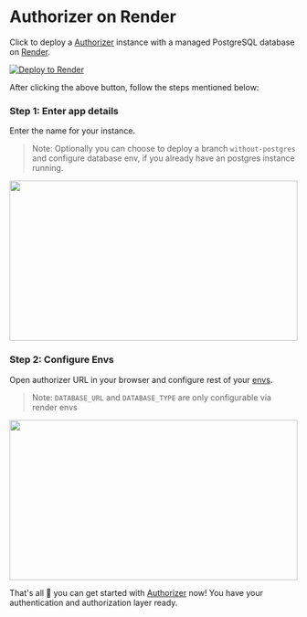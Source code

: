 # Authorizer on Render

Click to deploy a [Authorizer](https://authorizer.dev) instance with a managed PostgreSQL database on [Render](https://render.com/).

[![Deploy to Render](https://render.com/images/deploy-to-render-button.svg)](https://render.com/deploy?repo=https://github.com/authorizerdev/authorizer-render)

After clicking the above button, follow the steps mentioned below:

### Step 1: Enter app details

Enter the name for your instance.

> Note: Optionally you can choose to deploy a branch `without-postgres` and configure database env, if you already have an postgres instance running.

<img src="/images/render_1.png" style="height:20em;width:100%;object-fit:contain;"/>

### Step 2: Configure Envs

Open authorizer URL in your browser and configure rest of your [envs](https://docs.authorizer.dev/core/env).

> Note: `DATABASE_URL` and `DATABASE_TYPE` are only configurable via render envs

<img src="/images/render_2.png" style="height:20em;width:100%;object-fit:contain;"/>

That's all 🎉 you can get started with [Authorizer](https://docs.authorizer.dev/getting-started) now! You have your authentication and authorization layer ready.
